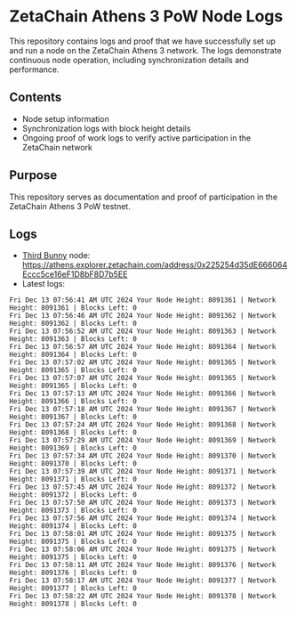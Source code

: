 # ZetaChain Athens 3 PoW Node Logs
This repository contains logs and proof that we have successfully set up and run a node on the ZetaChain Athens 3 network. The logs demonstrate continuous node operation, including synchronization details and performance.

## Contents
- Node setup information
- Synchronization logs with block height details
- Ongoing proof of work logs to verify active participation in the ZetaChain network

## Purpose
This repository serves as documentation and proof of participation in the ZetaChain Athens 3 PoW testnet.

## Logs

- [Third Bunny](https://thirdbunny.xyz/) node: https://athens.explorer.zetachain.com/address/0x225254d35dE666064Eccc5ce16eF1D8bF8D7b5EE
- Latest logs:
```
Fri Dec 13 07:56:41 AM UTC 2024 Your Node Height: 8091361 | Network Height: 8091361 | Blocks Left: 0
Fri Dec 13 07:56:46 AM UTC 2024 Your Node Height: 8091362 | Network Height: 8091362 | Blocks Left: 0
Fri Dec 13 07:56:52 AM UTC 2024 Your Node Height: 8091363 | Network Height: 8091363 | Blocks Left: 0
Fri Dec 13 07:56:57 AM UTC 2024 Your Node Height: 8091364 | Network Height: 8091364 | Blocks Left: 0
Fri Dec 13 07:57:02 AM UTC 2024 Your Node Height: 8091365 | Network Height: 8091365 | Blocks Left: 0
Fri Dec 13 07:57:07 AM UTC 2024 Your Node Height: 8091365 | Network Height: 8091365 | Blocks Left: 0
Fri Dec 13 07:57:13 AM UTC 2024 Your Node Height: 8091366 | Network Height: 8091366 | Blocks Left: 0
Fri Dec 13 07:57:18 AM UTC 2024 Your Node Height: 8091367 | Network Height: 8091367 | Blocks Left: 0
Fri Dec 13 07:57:24 AM UTC 2024 Your Node Height: 8091368 | Network Height: 8091368 | Blocks Left: 0
Fri Dec 13 07:57:29 AM UTC 2024 Your Node Height: 8091369 | Network Height: 8091369 | Blocks Left: 0
Fri Dec 13 07:57:34 AM UTC 2024 Your Node Height: 8091370 | Network Height: 8091370 | Blocks Left: 0
Fri Dec 13 07:57:39 AM UTC 2024 Your Node Height: 8091371 | Network Height: 8091371 | Blocks Left: 0
Fri Dec 13 07:57:45 AM UTC 2024 Your Node Height: 8091372 | Network Height: 8091372 | Blocks Left: 0
Fri Dec 13 07:57:50 AM UTC 2024 Your Node Height: 8091373 | Network Height: 8091373 | Blocks Left: 0
Fri Dec 13 07:57:56 AM UTC 2024 Your Node Height: 8091374 | Network Height: 8091374 | Blocks Left: 0
Fri Dec 13 07:58:01 AM UTC 2024 Your Node Height: 8091375 | Network Height: 8091375 | Blocks Left: 0
Fri Dec 13 07:58:06 AM UTC 2024 Your Node Height: 8091375 | Network Height: 8091375 | Blocks Left: 0
Fri Dec 13 07:58:11 AM UTC 2024 Your Node Height: 8091376 | Network Height: 8091376 | Blocks Left: 0
Fri Dec 13 07:58:17 AM UTC 2024 Your Node Height: 8091377 | Network Height: 8091377 | Blocks Left: 0
Fri Dec 13 07:58:22 AM UTC 2024 Your Node Height: 8091378 | Network Height: 8091378 | Blocks Left: 0
```

